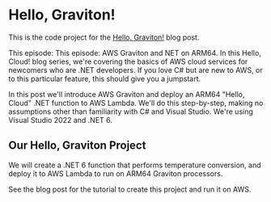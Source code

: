# Hello, Graviton!

This is the code project for the [Hello, Graviton!](https://davidpallmann.hashnode.dev/hello-graviton) blog post. 

This episode: This episode: AWS Graviton and NET on ARM64. In this Hello, Cloud! blog series, we're covering the basics of AWS cloud services for newcomers who are .NET developers. If you love C# but are new to AWS, or to this particular feature, this should give you a jumpstart.

In this post we'll introduce AWS Graviton and deploy an ARM64 "Hello, Cloud" .NET function to AWS Lambda. We'll do this step-by-step, making no assumptions other than familiarity with C# and Visual Studio. We're using Visual Studio 2022 and .NET 6.

## Our Hello, Graviton Project

We will create a .NET 6 function that performs temperature conversion, and deploy it to AWS Lambda to run on ARM64 Graviton processors.

See the blog post for the tutorial to create this project and run it on AWS.
